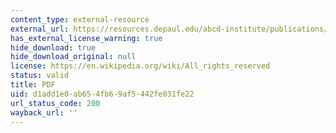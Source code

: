 ```yaml
---
content_type: external-resource
external_url: https://resources.depaul.edu/abcd-institute/publications/Documents/1992_MappingCommunityCapacity.pdf
has_external_license_warning: true
hide_download: true
hide_download_original: null
license: https://en.wikipedia.org/wiki/All_rights_reserved
status: valid
title: PDF
uid: d1add1e0-ab65-4fb6-9af5-442fe031fe22
url_status_code: 200
wayback_url: ''
---
```

